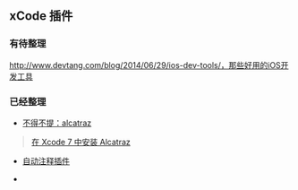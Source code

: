 ## xCode 插件

### 有待整理

http://www.devtang.com/blog/2014/06/29/ios-dev-tools/，那些好用的iOS开发工具


### 已经整理

*  [不得不提：alcatraz](http://alcatraz.io/)
  > [在 Xcode 7 中安装 Alcatraz](http://www.jianshu.com/p/5c8ed25ad434)

*  [自动注释插件](https://github.com/onevcat/VVDocumenter-Xcode)

*  []()
